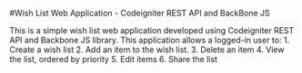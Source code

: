 #Wish List Web Application - Codeigniter REST API and BackBone JS


This is a simple wish list web application developed using Codeigniter REST API and Backbone JS library. This application allows a logged-in user to:
    1. Create a wish list
    2. Add an item to the wish list.
    3. Delete an item
    4. View the list, ordered by priority
    5. Edit items
    6. Share the list
